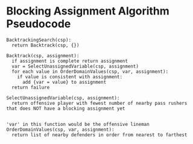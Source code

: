# Blocking Assignment Algorithm Pseudocode

    BacktrackingSearch(csp):
      return Backtrack(csp, {})
      
    Backtrack(csp, assignment):
      if assignment is complete return assignment
      var = SelectUnassignedVariable(csp, assignment)
      for each value in OrderDomainValues(csp, var, assignment):
        if value is consistent with assignment:
          add {var = value} to assignment
      return failure
      
    SelectUnassignedVariable(csp, assignment):
      return offensive player with fewest number of nearby pass rushers that does NOT have a blocking assignment yet
      
      
    'var' in this function would be the offensive lineman
    OrderDomainValues(csp, var, assignment):
      return list of nearby defenders in order from nearest to farthest   
